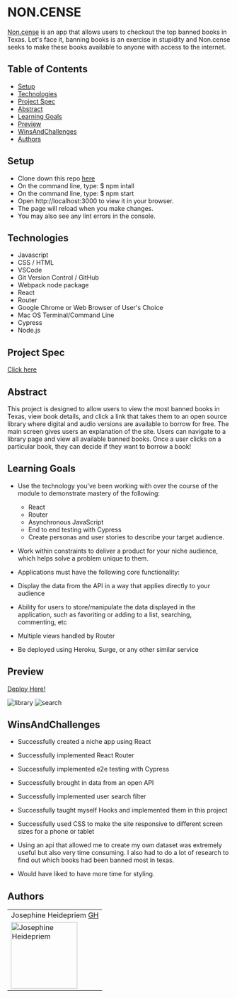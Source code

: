 # NON.CENSE 

[Non.cense](https://noncense.vercel.app/) is an app that allows users to checkout the top banned books in Texas. Let's face it, banning books is an exercise in stupidity and Non.cense seeks to make these books available to anyone with access to the internet. 



## Table of Contents

  - [Setup](#setup)
  - [Technologies](#technologies)
  - [Project Spec](#project-spec)
  - [Abstract](#abstract)
  - [Learning Goals](#learning-goals)
  - [Preview](#preview)
  - [WinsAndChallenges](#winsandchallenges)
  - [Authors](#Authors)

## Setup
  - Clone down this repo [here](https://github.com/jheidepriem/noncense)
  - On the command line, type: $ npm intall
  - On the command line, type: $ npm start
  - Open http://localhost:3000 to view it in your browser.
  - The page will reload when you make changes.
  - You may also see any lint errors in the console.

## Technologies
  - Javascript
  - CSS / HTML
  - VSCode
  - Git Version Control / GitHub
  - Webpack node package
  - React
  - Router
  - Google Chrome or Web Browser of User's Choice
  - Mac OS Terminal/Command Line
  - Cypress
  - Node.js
  
## Project Spec
[Click here](https://frontend.turing.edu/projects/module-3/showcase.html)

## Abstract 

This project is designed to allow users to view the most banned books in Texas, view book details, and click a link that takes them to an open source library where digital and audio versions are available to borrow for free. The main screen gives users an explanation of the site. Users can navigate to a library page and view all available banned books. Once a user clicks on a particular book, they can decide if they want to borrow a book! 

## Learning Goals

- Use the technology you’ve been working with over the course of the module to demonstrate mastery of the following:
    - React
    - Router
    - Asynchronous JavaScript
    - End to end testing with Cypress
    - Create personas and user stories to describe your target audience.
- Work within constraints to deliver a product for your niche audience, which helps solve a problem unique to them.

- Applications must have the following core functionality:
- Display the data from the API in a way that applies directly to your audience
- Ability for users to store/manipulate the data displayed in the application, such as favoriting or adding to a list, searching, commenting, etc
- Multiple views handled by Router
- Be deployed using Heroku, Surge, or any other similar service

## Preview 
[Deploy Here!](https://noncense.vercel.app/)

![library](https://user-images.githubusercontent.com/108428451/222943398-f7c7083a-bdf1-4def-900a-595396e56742.gif)
![search](https://user-images.githubusercontent.com/108428451/222943404-3b2ed2ab-2e54-41c2-a9c8-1d2378c61270.gif)


## WinsAndChallenges

- Successfully created a niche app using React
- Successfully implemented React Router
- Successfully implemented e2e testing with Cypress
- Successfully brought in data from an open API
- Successfully implemented user search filter
- Successfully taught myself Hooks and implemented them in this project 
- Successfully used CSS to make the site responsive to different screen sizes for a phone or tablet



- Using an api that allowed me to create my own dataset was extremely useful but also very time consuming. I also had to do a lot of research to find out which books had been banned most in texas. 

- Would have liked to have more time for styling.

## Authors

<table>
   <tr>
      <td> Josephine Heidepriem <a href="https://github.com/jheidepriem">GH</td>
    </tr>
<td><img src="https://avatars.githubusercontent.com/u/108428451?v=4" alt="Josephine Heidepriem"
 width="150" height="auto" /></td>
</table>
  



